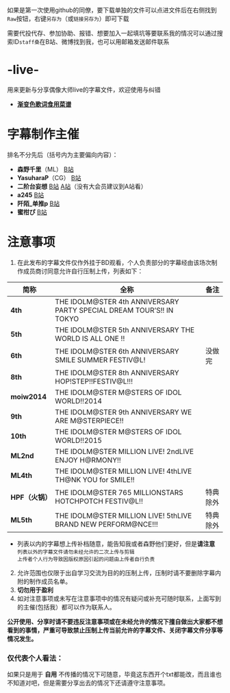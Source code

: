 如果是第一次使用github的同僚，要下载单独的文件可以点进文件后在右侧找到`Raw`按钮，右键`另存为`（或`链接另存为`）即可下载  

需要代投代存、参加协助、报错、想要加入一起填坑等要联系我的情况可以通过搜索ID`staff桑`在B站、微博找到我，也可以用邮箱发送邮件联系

# -live-
用来更新与分享偶像大师live的字幕文件，欢迎使用与纠错
- **[渐变色歌词食用菜谱](https://staffsang.lofter.com/post/1f27d791_11a818d2)**



# 字幕制作主催 
排名不分先后（括号内为主要偏向内容）：
- **森野千里**（ML） [B站](https://space.bilibili.com/2724452/)  
- **YasuharaP**（CG） [B站](https://space.bilibili.com/205085081/)  
- **二阶台妄想** [B站](https://space.bilibili.com/258357/)  [A站](https://www.acfun.cn/u/449294)（没有大会员建议到A站看）  
- **a245** [B站](https://space.bilibili.com/4311183/)  
- **阡陌_单推p** [B站](https://space.bilibili.com/19555904/)  
- **蜜柑ぴ** [B站](https://space.bilibili.com/14971167/)  

# 注意事项
1. 在此发布的字幕文件仅作外挂于BD观看，个人负责部分的字幕经由该场次制作成员商讨同意允许自行压制上传，列表如下：  

|      简称      |                                全称                                   |    备注    |
|---------------|-----------------------------------------------------------------------|------------|
|**4th**        | THE IDOLM@STER 4th ANNIVERSARY PARTY SPECIAL DREAM TOUR’S!! IN TOKYO  |  
|**5th**        | THE IDOLM@STER 5th ANNIVERSARY THE WORLD IS ALL ONE !!                |  
|**6th**        | THE IDOLM@STER 6th ANNIVERSARY SMILE SUMMER FESTIV@L!                 |  没做完    |
|**8th**        | THE IDOLM@STER 8th ANNIVERSARY HOP!STEP!!FESTIV@L!!!                  |  
|**moiw2014**   | THE IDOLM@STER M@STERS OF IDOL WORLD!!2014                            |    
|**9th**        | THE IDOLM@STER 9th ANNIVERSARY WE ARE M@STERPIECE!!                   |  
|**10th**       | THE IDOLM@STER M@STERS OF IDOL WORLD!!2015                            |
|**ML2nd**      | THE IDOLM@STER MILLION LIVE! 2ndLIVE ENJOY H@RMONY!!                  |  
|**ML4th**      | THE IDOLM@STER MILLION LIVE! 4thLIVE TH@NK YOU for SMILE!!            |
|**HPF（火锅）** | THE IDOLM@STER 765 MILLIONSTARS HOTCHPOTCH FESTIV@L!!                |  特典除外  |
|**ML5th**      | THE IDOLM@STER MILLION LIVE! 5thLIVE BRAND NEW PERFORM@NCE!!!         |  特典除外  |

- 列表以内的字幕想上传补档随意，能告知我或者森野他们更好，但是**请注意**  
`列表以外的字幕文件请勿未经允许的二次上传与剪辑`  
`上传者个人行为导致因版权原因引起的问题由上传者自行负责`

2. 允许范围也仅限于出自学习交流为目的的压制上传，压制时请不要删除字幕内附的制作成员名单。
3. **切勿用于盈利**
4. 如对注意事项或未写在注意事项中的情况有疑问或补充可随时联系，上面写到的主催(包括我）都可以作为联系人。  

**公开使用、分享时请不要违反注意事项或在未经允许的情况下擅自做出大家都不想看到的事情，严重可导致禁止压制上传当前允许的字幕文件、关闭字幕文件分享等情况发生。** 


### 仅代表个人看法：  
如果只是用于 **自用** 不传播的情况下可随意，毕竟这东西开个txt都能改，而且谁也不知道对吧，但是需要分享出去的情况下还请遵守注意事项。

